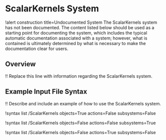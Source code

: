 # ScalarKernels System

!alert construction title=Undocumented System
The ScalarKernels system has not been documented. The content listed below should be used as a starting
point for documenting the system, which includes the typical automatic documentation associated with
a system; however, what is contained is ultimately determined by what is necessary to make the
documentation clear for users.

## Overview

!! Replace this line with information regarding the ScalarKernels system.

## Example Input File Syntax

!! Describe and include an example of how to use the ScalarKernels system.

!syntax list /ScalarKernels objects=True actions=False subsystems=False

!syntax list /ScalarKernels objects=False actions=False subsystems=True

!syntax list /ScalarKernels objects=False actions=True subsystems=False
